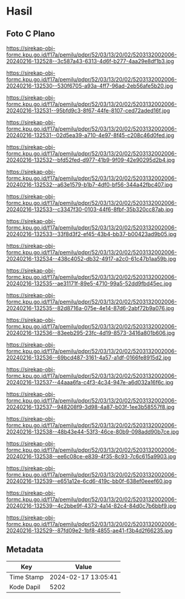 # Hasil

## Foto C Plano

https://sirekap-obj-formc.kpu.go.id/f17a/pemilu/pdpr/52/03/13/20/02/5203132002006-20240216-132528--3c587a43-6313-4d6f-b277-4aa29e8df1b3.jpg

https://sirekap-obj-formc.kpu.go.id/f17a/pemilu/pdpr/52/03/13/20/02/5203132002006-20240216-132530--530f6705-a93a-4ff7-96ad-2eb56afe5b20.jpg

https://sirekap-obj-formc.kpu.go.id/f17a/pemilu/pdpr/52/03/13/20/02/5203132002006-20240216-132531--95bfd9c3-8f67-44fe-8107-ced72aded16f.jpg

https://sirekap-obj-formc.kpu.go.id/f17a/pemilu/pdpr/52/03/13/20/02/5203132002006-20240216-132531--02d5ea39-a710-4e97-8f45-c208c46d0fed.jpg

https://sirekap-obj-formc.kpu.go.id/f17a/pemilu/pdpr/52/03/13/20/02/5203132002006-20240216-132532--bfd52fed-d977-41b9-9f09-42e90295d2b4.jpg

https://sirekap-obj-formc.kpu.go.id/f17a/pemilu/pdpr/52/03/13/20/02/5203132002006-20240216-132532--a63e1579-b1b7-4df0-bf56-344a42fbc407.jpg

https://sirekap-obj-formc.kpu.go.id/f17a/pemilu/pdpr/52/03/13/20/02/5203132002006-20240216-132533--c3347f30-0103-44f6-8fbf-35b320cc87ab.jpg

https://sirekap-obj-formc.kpu.go.id/f17a/pemilu/pdpr/52/03/13/20/02/5203132002006-20240216-132533--33f8d3f2-ef45-43b4-bb37-b00423ad9b05.jpg

https://sirekap-obj-formc.kpu.go.id/f17a/pemilu/pdpr/52/03/13/20/02/5203132002006-20240216-132534--438c4052-db32-4917-a2c0-61c47b1aa59b.jpg

https://sirekap-obj-formc.kpu.go.id/f17a/pemilu/pdpr/52/03/13/20/02/5203132002006-20240216-132535--ae31171f-89e5-4710-99a5-52dd9fbd45ec.jpg

https://sirekap-obj-formc.kpu.go.id/f17a/pemilu/pdpr/52/03/13/20/02/5203132002006-20240216-132535--82d8716a-075e-4e14-87d6-2abf72b9a076.jpg

https://sirekap-obj-formc.kpu.go.id/f17a/pemilu/pdpr/52/03/13/20/02/5203132002006-20240216-132536--83eeb295-23fc-4d19-8573-3416a801b606.jpg

https://sirekap-obj-formc.kpu.go.id/f17a/pemilu/pdpr/52/03/13/20/02/5203132002006-20240216-132536--69bcd487-3161-4a57-a1df-0166fe8915d2.jpg

https://sirekap-obj-formc.kpu.go.id/f17a/pemilu/pdpr/52/03/13/20/02/5203132002006-20240216-132537--44aaa6fa-c4f3-4c34-947e-a6d032a16f6c.jpg

https://sirekap-obj-formc.kpu.go.id/f17a/pemilu/pdpr/52/03/13/20/02/5203132002006-20240216-132537--948208f9-3d98-4a87-b03f-1ee3b58557f8.jpg

https://sirekap-obj-formc.kpu.go.id/f17a/pemilu/pdpr/52/03/13/20/02/5203132002006-20240216-132538--48b43e44-53f3-46ce-80b9-098add90b7ce.jpg

https://sirekap-obj-formc.kpu.go.id/f17a/pemilu/pdpr/52/03/13/20/02/5203132002006-20240216-132538--ee6c08ce-e839-4f35-8c93-7c6c615a9903.jpg

https://sirekap-obj-formc.kpu.go.id/f17a/pemilu/pdpr/52/03/13/20/02/5203132002006-20240216-132539--e651a12e-6cd6-419c-bb0f-638ef0eeef60.jpg

https://sirekap-obj-formc.kpu.go.id/f17a/pemilu/pdpr/52/03/13/20/02/5203132002006-20240216-132539--4c2bbe9f-4373-4a14-82c4-84d0c7b6bbf9.jpg

https://sirekap-obj-formc.kpu.go.id/f17a/pemilu/pdpr/52/03/13/20/02/5203132002006-20240216-132529--87fd09e2-1bf8-4855-ae41-f3b4d2f66235.jpg


## Metadata

| Key        | Value               |
| ---------- | ------------------- |
| Time Stamp | 2024-02-17 13:05:41 |
| Kode Dapil | 5202                |



